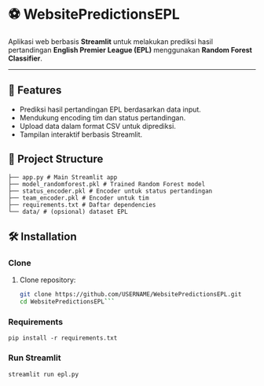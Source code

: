 # ⚽ WebsitePredictionsEPL

Aplikasi web berbasis **Streamlit** untuk melakukan prediksi hasil pertandingan **English Premier League (EPL)** menggunakan **Random Forest Classifier**.

---

## 🚀 Features
- Prediksi hasil pertandingan EPL berdasarkan data input.
- Mendukung encoding tim dan status pertandingan.
- Upload data dalam format CSV untuk diprediksi.
- Tampilan interaktif berbasis Streamlit.


## 📂 Project Structure
```
├── app.py # Main Streamlit app
├── model_randomforest.pkl # Trained Random Forest model
├── status_encoder.pkl # Encoder untuk status pertandingan
├── team_encoder.pkl # Encoder untuk tim
├── requirements.txt # Daftar dependencies
└── data/ # (opsional) dataset EPL
```

## 🛠 Installation
### Clone
1. Clone repository:
   ```bash
   git clone https://github.com/USERNAME/WebsitePredictionsEPL.git
   cd WebsitePredictionsEPL```
### Requirements
```pip install -r requirements.txt```
### Run Streamlit
```streamlit run epl.py```
